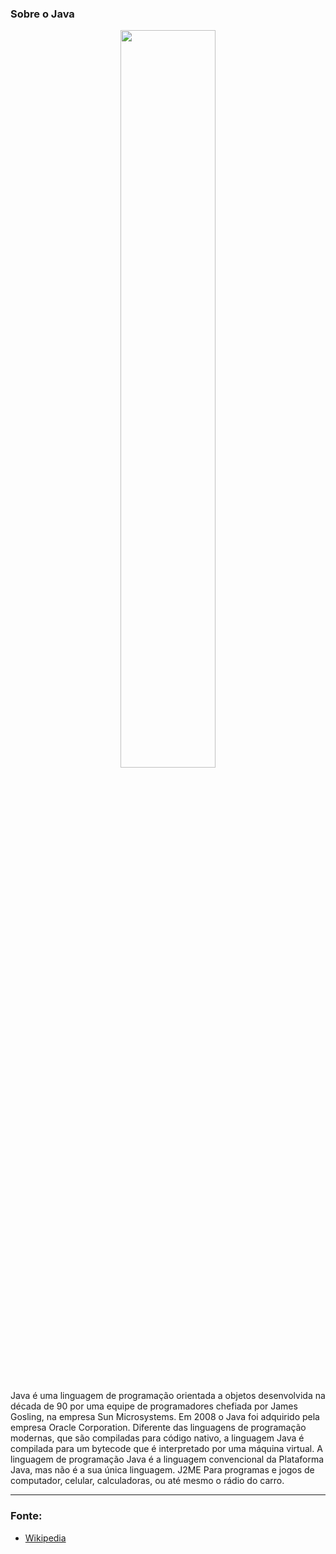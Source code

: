 <h3>Sobre o Java</h3>

<div align="center"><img  width="55%" src="https://media.vlpt.us/images/codemcd/post/3b9bb04f-c4ea-4ba4-a715-65d33d843c5c/Java_Logo.png" /></div>

<br>

<p>Java é uma linguagem de programação orientada a objetos desenvolvida na década de 90 por uma equipe de programadores chefiada por James Gosling, 
na empresa Sun Microsystems. Em 2008 o Java foi adquirido pela empresa Oracle Corporation. Diferente das linguagens de programação modernas, que 
são compiladas para código nativo, a linguagem Java é compilada para um bytecode que é interpretado por uma máquina virtual. A linguagem de programação 
Java é a linguagem convencional da Plataforma Java, mas não é a sua única linguagem. J2ME Para programas e jogos de computador, celular, calculadoras, 
ou até mesmo o rádio do carro.</p>

<hr>

### Fonte:

<ul>
 <li>
  <a href="https://pt.wikipedia.org/wiki/Java_(linguagem_de_programa%C3%A7%C3%A3o)#:~:text=Java%20%C3%A9%20uma%20linguagem%20de,Gosling%2C%20na%20empresa%20Sun%20Microsystems.&text=A%20linguagem%20de%20programa%C3%A7%C3%A3o%20Java,%C3%A9%20a%20sua%20%C3%BAnica%20linguagem.Java_(linguagem_de_programa%C3%A7%C3%A3o)"> Wikipedia </a>
 </li>
 </ul>
